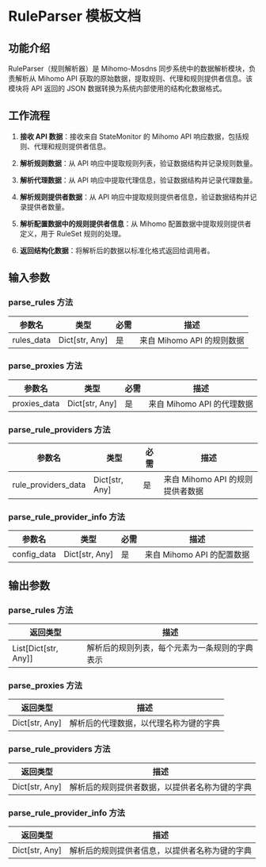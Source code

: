 # RuleParser 模板文档

## 功能介绍

RuleParser（规则解析器）是 Mihomo-Mosdns 同步系统中的数据解析模块，负责解析从 Mihomo API 获取的原始数据，提取规则、代理和规则提供者信息。该模块将 API 返回的 JSON 数据转换为系统内部使用的结构化数据格式。

## 工作流程

1. **接收 API 数据**：接收来自 StateMonitor 的 Mihomo API 响应数据，包括规则、代理和规则提供者信息。

2. **解析规则数据**：从 API 响应中提取规则列表，验证数据结构并记录规则数量。

3. **解析代理数据**：从 API 响应中提取代理信息，验证数据结构并记录代理数量。

4. **解析规则提供者数据**：从 API 响应中提取规则提供者信息，验证数据结构并记录提供者数量。

5. **解析配置数据中的规则提供者信息**：从 Mihomo 配置数据中提取规则提供者定义，用于 RuleSet 规则的处理。

6. **返回结构化数据**：将解析后的数据以标准化格式返回给调用者。

## 输入参数

### parse_rules 方法

| 参数名 | 类型 | 必需 | 描述 |
|--------|------|------|------|
| rules_data | Dict[str, Any] | 是 | 来自 Mihomo API 的规则数据 |

### parse_proxies 方法

| 参数名 | 类型 | 必需 | 描述 |
|--------|------|------|------|
| proxies_data | Dict[str, Any] | 是 | 来自 Mihomo API 的代理数据 |

### parse_rule_providers 方法

| 参数名 | 类型 | 必需 | 描述 |
|--------|------|------|------|
| rule_providers_data | Dict[str, Any] | 是 | 来自 Mihomo API 的规则提供者数据 |

### parse_rule_provider_info 方法

| 参数名 | 类型 | 必需 | 描述 |
|--------|------|------|------|
| config_data | Dict[str, Any] | 是 | 来自 Mihomo API 的配置数据 |

## 输出参数

### parse_rules 方法

| 返回类型 | 描述 |
|----------|------|
| List[Dict[str, Any]] | 解析后的规则列表，每个元素为一条规则的字典表示 |

### parse_proxies 方法

| 返回类型 | 描述 |
|----------|------|
| Dict[str, Any] | 解析后的代理数据，以代理名称为键的字典 |

### parse_rule_providers 方法

| 返回类型 | 描述 |
|----------|------|
| Dict[str, Any] | 解析后的规则提供者数据，以提供者名称为键的字典 |

### parse_rule_provider_info 方法

| 返回类型 | 描述 |
|----------|------|
| Dict[str, Any] | 解析后的规则提供者信息，以提供者名称为键的字典 |
